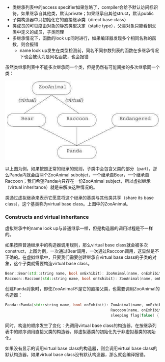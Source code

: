 - 类继承列表中的access specifier如果忽略了，compiler会给予默认访问标识符。如果继承自其他类，默认private；如果继承自其他struct，默认public
- 子类构造器中只初始化它的直接继承类（direct base class）
- 类成员的可见度由对象的静态类型决定（static type），父类对象只能看到父类中定义的成员，子类同理
- 多继承情况下，函数的look up同时进行，如果编译器发现多个相同名称的函数，则会报错
  - name look up发生在类型检测前，同名不同参数列表的函数在多继承情况下也会被认为是同名函数，也会报错



虽然类继承列表中不能多次继承同一个类，但是仍然有可能间接的多次继承同一个类：

![image-20211201164116322](images\virtual-inheritance.png)

以上图为例，如果按照正常的继承的规则，子类中会包含父类的部分（part），那么Panda内就会由两个ZooAnimal subobjet，一个继承自Bear，一个继承自Raccoon；我们希望Panda内只存在一份ZooAnimal subject，所以虚拟继承（virtual inheritance）就是来解决这种情况的。

类通过虚拟继承来表示它愿意将这个继承的基类与其他类共享（share its base class），这个基类称为virtual base class。上图中的ZooAnimal。

### Constructs and virtual inheritance

虚拟继承中的name look up与普通继承一样，但是构造器的调用过程是不一样的。

如果按照普通继承中的构造器调用规则，那么virtual base class就会被多次construct，上图为例，一次通过Bear调用，一次通过Raccoon调用，这显然是不正确的。在虚拟继承中，只要我们需要创建继承自virtual base class的子类的对象，这个子类就需要构造virtual base class。

```c++
Bear::Bear(std::string name, bool onExhibit): ZooAnimal(name, onExhibit, "Bear") { }
Raccoon::Raccoon(std::string name, bool onExhibit): ZooAnimal(name, onExhibit, "Raccoon") { }
```

创建Panda对象时，即使ZooAnimal不是它的直接父类，也需要调用ZooAnimal的构造器：

```c++
Panda::Panda(std::string name, bool onExhibit): ZooAnimal(name, onExhibit, "Panda"), Bear(name, onExhibit),
												Raccoon(name, onExhibit), Endangered(Endangered::critical),
												sleeping flag(false) { }
```

同时，构造的顺序发生了变化：先调用virtual base class的构造器，在按继承列表中的顺序调用直接父类的构造器。即虚拟基类的初始化先于非虚拟基类的初始化。

如果没有显示的调用virtual base class的构造器，则会调用virtual base class的默认构造器，如果virtual base class没有默认构造器，那么就会编译报错。